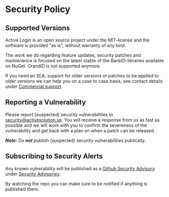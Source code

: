 # Security Policy

## Supported Versions

Active Login is an open source project under the MIT-license and the software is provided "as is", without warranty of any kind.

The work we do regarding feature updates, security patches and maintenence is focused on the latest stable of the BankID-libraries available on NuGet. GrandID is not supported anymore.

If you need an SLA, support for older versions or patches to be applied to older versions we can help you on a case to case basis, see contact details under [Commercial support](https://activelogin.net/#support).

## Reporting a Vulnerability

Please report (suspected) security vulnerabilities to [security@activesolution.se](mailto:security@activesolution.se).
You will receive a response from us as fast as possible and we will work with you to confirm the severeness of the vulnerability and get back with a plan on when a patch can be released.

___Note:___ Do ___not___ publish (suspected) security vulnerabilities publically.

## Subscribing to Security Alerts

Any known vulnerability will be published as a [Github Security Advisory](https://docs.github.com/en/code-security/security-advisories/about-github-security-advisories) under [Security Advisories](https://github.com/ActiveLogin/ActiveLogin.Authentication/security/advisories).

By watching the repo you can make sure to be notified if anything is published there.
